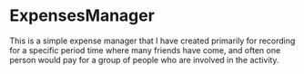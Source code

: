 # ExpensesManager
This is a simple expense manager that I have created primarily for recording for a specific period time where many friends have come,
and often one person would pay for a group of people who are involved in the activity.
